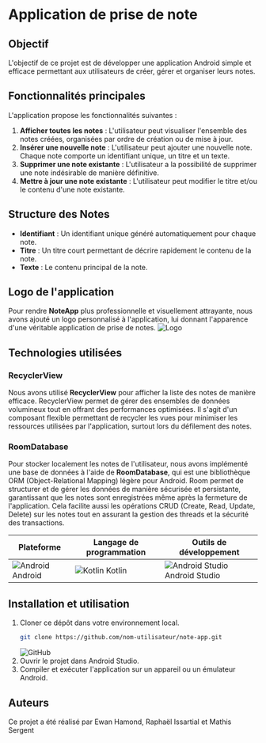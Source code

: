 # Application de prise de note

## Objectif
L'objectif de ce projet est de développer une application Android simple et efficace permettant aux utilisateurs de créer, gérer et organiser leurs notes.

## Fonctionnalités principales
L'application propose les fonctionnalités suivantes :

1. **Afficher toutes les notes** : L'utilisateur peut visualiser l'ensemble des notes créées, organisées par ordre de création ou de mise à jour.
2. **Insérer une nouvelle note** : L'utilisateur peut ajouter une nouvelle note. Chaque note comporte un identifiant unique, un titre et un texte.
3. **Supprimer une note existante** : L'utilisateur a la possibilité de supprimer une note indésirable de manière définitive.
4. **Mettre à jour une note existante** : L'utilisateur peut modifier le titre et/ou le contenu d'une note existante.

## Structure des Notes
- **Identifiant** : Un identifiant unique généré automatiquement pour chaque note.
- **Titre** : Un titre court permettant de décrire rapidement le contenu de la note.
- **Texte** : Le contenu principal de la note.

## Logo de l'application
Pour rendre **NoteApp** plus professionnelle et visuellement attrayante, nous avons ajouté un logo personnalisé à l'application, lui donnant l'apparence d'une véritable application de prise de notes.
![Logo](https://static.vecteezy.com/ti/vecteur-libre/p3/504617-notes-icone-design-gratuit-vectoriel.jpg)
## Technologies utilisées

### RecyclerView
Nous avons utilisé **RecyclerView** pour afficher la liste des notes de manière efficace. RecyclerView permet de gérer des ensembles de données volumineux tout en offrant des performances optimisées. Il s'agit d'un composant flexible permettant de recycler les vues pour minimiser les ressources utilisées par l'application, surtout lors du défilement des notes.

### RoomDatabase
Pour stocker localement les notes de l'utilisateur, nous avons implémenté une base de données à l'aide de **RoomDatabase**, qui est une bibliothèque ORM (Object-Relational Mapping) légère pour Android. Room permet de structurer et de gérer les données de manière sécurisée et persistante, garantissant que les notes sont enregistrées même après la fermeture de l'application. Cela facilite aussi les opérations CRUD (Create, Read, Update, Delete) sur les notes tout en assurant la gestion des threads et la sécurité des transactions.

| Plateforme | Langage de programmation | Outils de développement |
|------------|--------------------------|-------------------------|
| ![Android](https://img.icons8.com/ios-filled/50/000000/android-os.png) Android |  ![Kotlin](https://img.icons8.com/color/50/000000/kotlin.png) Kotlin | ![Android Studio](https://img.icons8.com/color/50/000000/android-studio--v2.png) Android Studio |


## Installation et utilisation
1. Cloner ce dépôt dans votre environnement local.
    ```bash
    git clone https://github.com/nom-utilisateur/note-app.git
    ```
    ![GitHub](https://img.icons8.com/ios-glyphs/30/000000/github.png)
2. Ouvrir le projet dans Android Studio.
3. Compiler et exécuter l'application sur un appareil ou un émulateur Android.

## Auteurs
Ce projet a été réalisé par Ewan Hamond, Raphaël Issartial et Mathis Sergent
